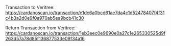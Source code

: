 <a href="https://cardanoscan.io/address/addr1qxzma5dp0m3478nv0pnlym89t5hvy9ckxxun8c3ecd9k9chcr580ee4mntrh3mq0nvm6jjtnxgaf0zk9e4yacxreelwq2wgzrx" title="Address used for Transaction (owner wallet for PANL)"></a>

Transaction to Veritree: 
https://cardanoscan.io/transaction/e1dc6a0bcd61ae7da4c1d52478407f4f31c4b3a2d0e9f0a970ab5ea9bcb41c30

Return Transaction from Veritree:
https://cardanoscan.io/transaction/1eb3eec0e9690e0a27c1e265330525d9f263d57a78d85f136877533e09f34a16
